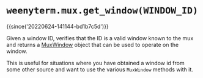 # `weenyterm.mux.get_window(WINDOW_ID)`

{{since('20220624-141144-bd1b7c5d')}}

Given a window ID, verifies that the ID is a valid window known to the mux
and returns a [MuxWindow](../mux-window/index.md) object that can be used to
operate on the window.

This is useful for situations where you have obtained a window id from
some other source and want to use the various `MuxWindow` methods with it.
